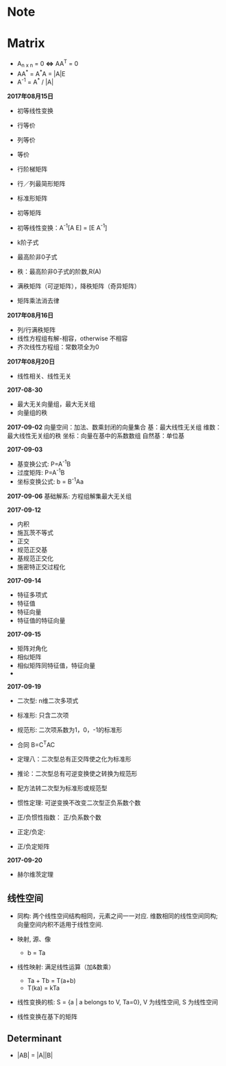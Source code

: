 Note
====

# Matrix

- A<sub>n x n</sub> = 0 **<=>** AA<sup>T</sup> = 0
- AA<sup>\*</sup> = A<sup>\*</sup>A = |A|E
- A<sup>-1</sup> = A<sup>*</sup> / |A|

**2017年08月15日**

- 初等线性变换
- 行等价
- 列等价
- 等价
- 行阶梯矩阵
- 行／列最简形矩阵
- 标准形矩阵
- 初等矩阵
- 初等线性变换：A<sup>-1</sup>[A E] = [E A<sup>-1</sup>]
- k阶子式
- 最高阶非0子式
- 秩：最高阶非0子式的阶数,R(A)
- 满秩矩阵（可逆矩阵），降秩矩阵（奇异矩阵）

- 矩阵乘法消去律

**2017年08月16日**

- 列/行满秩矩阵
- 线性方程组有解-相容，otherwise 不相容
- 齐次线性方程组：常数项全为0

**2017年08月20日**

- 线性相关、线性无关

**2017-08-30**

- 最大无关向量组，最大无关组
- 向量组的秩

**2017-09-02**
向量空间：加法、数乘封闭的向量集合
基：最大线性无关组
维数：最大线性无关组的秩
坐标：向量在基中的系数数组
自然基：单位基

**2017-09-03**

- 基变换公式: P=A<sup>-1</sup>B
- 过度矩阵: P=A<sup>-1</sup>B
- 坐标变换公式: b = B<sup>-1</sup>Aa

**2017-09-06**
基础解系: 方程组解集最大无关组

**2017-09-12**

- 内积
- 施瓦茨不等式
- 正交
- 规范正交基
- 基规范正交化
- 施密特正交过程化

**2017-09-14**

- 特征多项式
- 特征值
- 特征向量
- 特征值的特征向量

**2017-09-15**

- 矩阵对角化
- 相似矩阵
- 相似矩阵同特征值，特征向量
- 

**2017-09-19**

- 二次型: n维二次多项式
- 标准形: 只含二次项
- 规范形: 二次项系数为1，0，-1的标准形
- 合同 B=C<sup>T</sup>AC
- 定理八：二次型总有正交阵使之化为标准形
- 推论：二次型总有可逆变换使之转换为规范形
- 配方法转二次型为标准形或规范型

- 惯性定理: 可逆变换不改变二次型正负系数个数
- 正/负惯性指数： 正/负系数个数

- 正定/负定: 
- 正/负定矩阵

**2017-09-20**

- 赫尔维茨定理

线性空间
----

- 同构: 两个线性空间结构相同，元素之间一一对应.
    维数相同的线性空间同构; 向量空间内积不适用于线性空间.

- 映射, 源、像
    + b = Ta
- 线性映射: 满足线性运算（加&数乘）
    + Ta + Tb = T(a+b)
    + T(ka) = kTa
- 线性变换的核: S = {a | a belongs to V, Ta=0}, V 为线性空间, S 为线性空间
- 线性变换在基下的矩阵


Determinant
-----------

- |AB| = |A||B|
 
